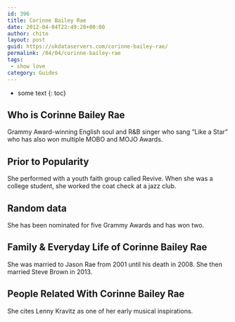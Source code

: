 ```yaml
---
id: 396
title: Corinne Bailey Rae
date: 2012-04-04T22:49:28+00:00
author: chito
layout: post
guid: https://ukdataservers.com/corinne-bailey-rae/
permalink: /04/04/corinne-bailey-rae
tags:
 - show love
category: Guides
---
```


* some text
{: toc}


## Who is  Corinne Bailey Rae
                  
                  
                  
Grammy Award-winning English soul and R&B singer who sang &#8220;Like a Star&#8221; who has also won multiple MOBO and MOJO Awards.
                  
                
                
                
## Prior to Popularity 
                  
                  
                  
She performed with a youth faith group called Revive. When she was a college student, she worked the coat check at a jazz club.
                  
                
                
                
## Random data 
                  
                  
                  
She has been nominated for five Grammy Awards and has won two.
                  
                
                
                
## Family & Everyday Life of Corinne Bailey Rae
                  
                  
                  
She was married to Jason Rae from 2001 until his death in 2008. She then married Steve Brown in 2013.
                  
                
                
                
## People Related With  Corinne Bailey Rae
                  
                  
                  
She cites Lenny Kravitz as one of her early musical inspirations.
                  
                
              
            
          
          
          
    
    
  
